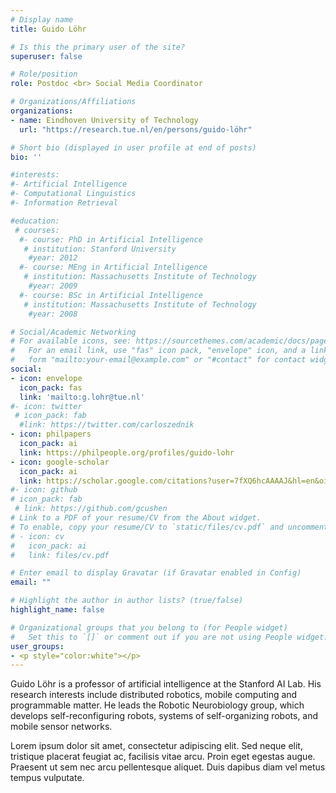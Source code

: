 ```yaml
---
# Display name
title: Guido Löhr

# Is this the primary user of the site?
superuser: false

# Role/position
role: Postdoc <br> Social Media Coordinator

# Organizations/Affiliations
organizations:
- name: Eindhoven University of Technology
  url: "https://research.tue.nl/en/persons/guido-löhr"

# Short bio (displayed in user profile at end of posts)
bio: ''

#interests:
#- Artificial Intelligence
#- Computational Linguistics
#- Information Retrieval

#education:
 # courses:
  #- course: PhD in Artificial Intelligence
   # institution: Stanford University
    #year: 2012
  #- course: MEng in Artificial Intelligence
   # institution: Massachusetts Institute of Technology
    #year: 2009
  #- course: BSc in Artificial Intelligence
   # institution: Massachusetts Institute of Technology
    #year: 2008

# Social/Academic Networking
# For available icons, see: https://sourcethemes.com/academic/docs/page-builder/#icons
#   For an email link, use "fas" icon pack, "envelope" icon, and a link in the
#   form "mailto:your-email@example.com" or "#contact" for contact widget.
social:
- icon: envelope
  icon_pack: fas
  link: 'mailto:g.lohr@tue.nl'
#- icon: twitter
 # icon_pack: fab
  #link: https://twitter.com/carloszednik
- icon: philpapers
  icon_pack: ai
  link: https://philpeople.org/profiles/guido-lohr
- icon: google-scholar
  icon_pack: ai
  link: https://scholar.google.com/citations?user=7fXQ6hcAAAAJ&hl=en&oi=ao
#- icon: github
# icon_pack: fab
 # link: https://github.com/gcushen
# Link to a PDF of your resume/CV from the About widget.
# To enable, copy your resume/CV to `static/files/cv.pdf` and uncomment the lines below.
# - icon: cv
#   icon_pack: ai
#   link: files/cv.pdf

# Enter email to display Gravatar (if Gravatar enabled in Config)
email: ""

# Highlight the author in author lists? (true/false)
highlight_name: false

# Organizational groups that you belong to (for People widget)
#   Set this to `[]` or comment out if you are not using People widget.
user_groups:
- <p style="color:white"></p>
---
```


Guido Löhr is a professor of artificial intelligence at the Stanford AI Lab. His research interests include distributed robotics, mobile computing and programmable matter. He leads the Robotic Neurobiology group, which develops self-reconfiguring robots, systems of self-organizing robots, and mobile sensor networks.

Lorem ipsum dolor sit amet, consectetur adipiscing elit. Sed neque elit, tristique placerat feugiat ac, facilisis vitae arcu. Proin eget egestas augue. Praesent ut sem nec arcu pellentesque aliquet. Duis dapibus diam vel metus tempus vulputate.
